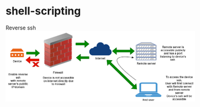 # shell-scripting

Reverse ssh
![](https://github.com/saurinchauhan/shell-scripting/blob/master/reverse_ssh/reverse_ssh_tunnel.png)

